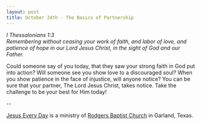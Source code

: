 ```yaml
---
layout: post
title: October 24th - The Basics of Partnership
---
```


_I Thessalonians 1:3  
Remembering without ceasing your work of faith, and labor of love,
and patience of hope in our Lord Jesus Christ, in the sight of God
and our Father._

Could someone say of you today, that they saw your strong faith in
God put into action? Will someone see you show love to a discouraged
soul? When you show patience in the face of injustice, will anyone
notice? You can be sure that your partner, The Lord Jesus Christ,
takes notice. Take the challenge to be your best for Him today!

 --

<a href=http://jesuseveryday.net>Jesus Every Day</a> is a ministry of <a href=http://rodgersbaptist.net>Rodgers Baptist Church</a> in Garland, Texas.

